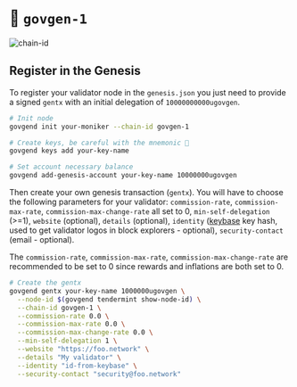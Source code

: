# 🔗 `govgen-1`

![chain-id](https://img.shields.io/badge/chain%20id-govgen--1-blue?style=for-the-badge)

## Register in the Genesis

To register your validator node in the `genesis.json` you just need to provide a signed `gentx` with an initial delegation of `10000000000ugovgen`.

```sh
# Init node
govgend init your-moniker --chain-id govgen-1

# Create keys, be careful with the mnemonic 👀
govgend keys add your-key-name

# Set account necessary balance
govgend add-genesis-account your-key-name 10000000ugovgen
```

Then create your own genesis transaction (`gentx`). You will have to choose the following parameters for your validator: `commission-rate`, `commission-max-rate`, `commission-max-change-rate` all set to 0, `min-self-delegation` (>=1), `website` (optional), `details` (optional), `identity` ([keybase](https://keybase.io) key hash, used to get validator logos in block explorers - optional), `security-contact` (email - optional).

The `commission-rate`, `commission-max-rate`, `commission-max-change-rate` are recommended to be set to 0  since rewards and inflations are both set to 0.

```sh
# Create the gentx
govgend gentx your-key-name 1000000ugovgen \
  --node-id $(govgend tendermint show-node-id) \
  --chain-id govgen-1 \
  --commission-rate 0.0 \
  --commission-max-rate 0.0 \
  --commission-max-change-rate 0.0 \
  --min-self-delegation 1 \
  --website "https://foo.network" \
  --details "My validator" \
  --identity "id-from-keybase" \
  --security-contact "security@foo.network"
```
